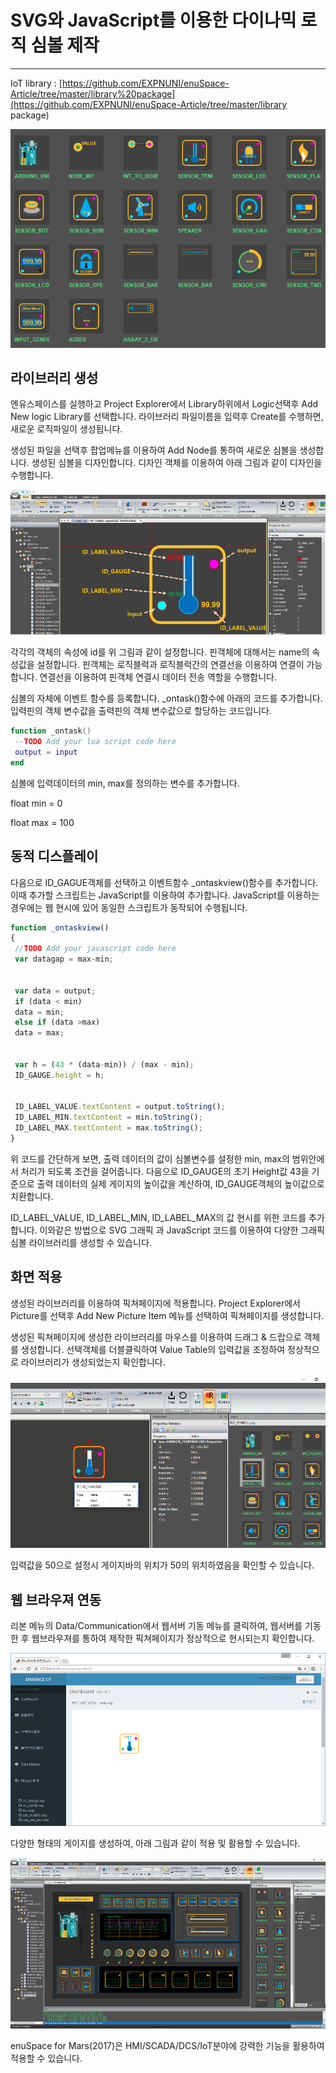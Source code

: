 # SVG와 JavaScript를 이용한 다이나믹 로직 심볼 제작 

---

IoT library : [https://github.com/EXPNUNI/enuSpace-Article/tree/master/library%20package](https://github.com/EXPNUNI/enuSpace-Article/tree/master/library package)

![](/assets/logic-library/iot_symbol.png)

## 라이브러리 생성

엔유스페이스를 실행하고 Project Explorer에서 Library하위에서 Logic선택후 Add New logic Library를 선택합니다. 라이브러리 파일이름을 입력후 Create를 수행하면, 새로운 로직파일이 생성됩니다.

생성된 파일을 선택후 팝업메뉴를 이용하여 Add Node를 통하여 새로운 심볼을 생성합니다. 생성된 심볼을 디자인합니다. 디자인 객체를 이용하여 아래 그림과 같이 디자인을 수행합니다.

![](/assets/logic-library/gauge.png)

각각의 객체의 속성에 id를 위 그림과 같이 설정합니다. 핀객체에 대해서는 name의 속성값을 설정합니다. 핀객체는 로직블럭과 로직블럭간의 연결선을 이용하여 연결이 가능합니다. 연결선을 이용하여 핀객체 연결시 데이터 전송 역할을 수행합니다.

심볼의 자체에 이벤트 함수를 등록합니다. \_ontask\(\)함수에 아래의 코드를 추가합니다. 입력핀의 객체 변수값을 출력핀의 객체 변수값으로 할당하는 코드입니다.

```lua
function _ontask()
 --TODO Add your lua script code here
 output = input
end
```

심볼에 입력데이터의 min, max를 정의하는 변수를 추가합니다.

float min = 0

float max = 100

## 동적 디스플레이

다음으로 ID\_GAGUE객체를 선택하고 이벤트함수 \_ontaskview\(\)함수를 추가합니다. 이때 추가할 스크립트는 JavaScript를 이용하여 추가합니다. JavaScript를 이용하는 경우에는 웹 현시에 있어 동일한 스크립트가 동작되어 수행됩니다.

```js
function _ontaskview()
{
 //TODO Add your javascript code here
 var datagap = max-min;


 var data = output;
 if (data < min)
 data = min;
 else if (data >max)
 data = max;


 var h = (43 * (data-min)) / (max - min);
 ID_GAUGE.height = h;


 ID_LABEL_VALUE.textContent = output.toString();
 ID_LABEL_MIN.textContent = min.toString();
 ID_LABEL_MAX.textContent = max.toString();
}
```

위 코드를 간단하게 보면, 출력 데이터의 값이 심볼변수를 설정한 min, max의 범위안에서 처리가 되도록 조건을 걸어줍니다. 다음으로 ID\_GAUGE의 초기 Height값 43을 기준으로 출력 데이터의 실제 게이지의 높이값을 계산하여, ID\_GAUGE객체의 높이값으로 치환합니다.

ID\_LABEL\_VALUE, ID\_LABEL\_MIN, ID\_LABEL\_MAX의 값 현시를 위한 코드를 추가합니다. 이와같은 방법으로 SVG 그래픽 과 JavaScript 코드를 이용하여 다양한 그래픽 심볼 라이브러리를 생성할 수 있습니다.

## 화면 적용

생성된 라이브러리를 이용하여 픽쳐페이지에 적용합니다. Project Explorer에서 Picture를 선택후 Add New Picture Item 메뉴를 선택하여 픽쳐페이지를 생성합니다.

생성된 픽쳐페이지에 생성한 라이브러리를 마우스를 이용하여 드래그 & 드랍으로 객체를 생성합니다. 선택객체를 더블클릭하여 Value Table의 입력값을 조정하여 정상적으로 라이브러리가 생성되었는지 확인합니다.

![](/assets/logic-library/logic_gauge2.png)

입력값을 50으로 설정시 게이지바의 위치가 50의 위치하였음을 확인할 수 있습니다.

## 웹 브라우져 연동

리본 메뉴의 Data/Communication에서 웹서버 기동 메뉴를 클릭하여, 웹서버를 기동한 후 웹브라우져를 통하여 제작한 픽쳐페이지가 정상적으로 현시되는지 확인합니다.

![](/assets/logic-library/web_gauge.png)

다양한 형태의 게이지를 생성하여, 아래 그림과 같이 적용 및 활용할 수 있습니다.

![](/assets/logic-library/variou_gauge.png)

enuSpace for Mars\(2017\)은 HMI/SCADA/DCS/IoT분야에 강력한 기능을 활용하여 적용할 수 있습니다.

